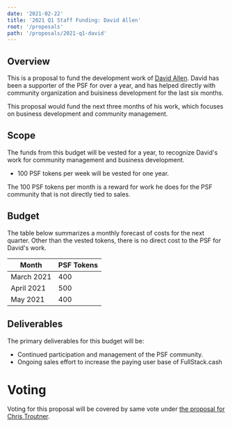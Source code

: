```yaml
---
date: '2021-02-22'
title: '2021 Q1 Staff Funding: David Allen'
root: '/proposals'
path: '/proposals/2021-q1-david'
---
```


## Overview
This is a proposal to fund the development work of [David Allen](https://psfoundation.cash/grants/). David has been a supporter of the PSF for over a year, and has helped directly with community organization and buisiness development for the last six months.

This proposal would fund the next three months of his work, which focuses on business development and community management.

## Scope
The funds from this budget will be vested for a year, to recognize David's work for community management and business development.
- 100 PSF tokens per week will be vested for one year.

The 100 PSF tokens per month is a reward for work he does for the PSF community that is not directly tied to sales.

## Budget
The table below summarizes a monthly forecast of costs for the next quarter. Other than the vested tokens, there is no direct cost to the PSF for David's work.

| Month      | PSF Tokens |
|------------|------------|
| March 2021 | 400       |
| April 2021 | 500       |
| May 2021   | 400       |

## Deliverables
The primary deliverables for this budget will be:
- Continued participation and management of the PSF community.
- Ongoing sales effort to increase the paying user base of FullStack.cash


# Voting
Voting for this proposal will be covered by same vote under [the proposal for Chris Troutner](/proposals/2021-q1-trout).
